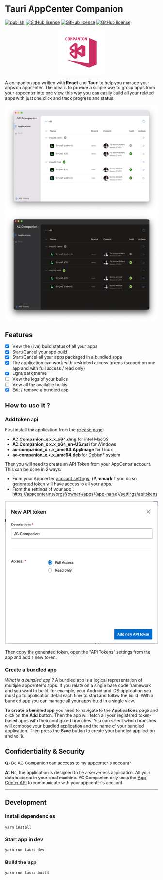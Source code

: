 # Tauri AppCenter Companion

[![publish](https://github.com/zenoxs/tauri-appcenter-companion/actions/workflows/publish.yml/badge.svg)](https://github.com/zenoxs/tauri-appcenter-companion/actions/workflows/publish.yml)
[![GitHub license](https://badgen.net/github/release/zenoxs/tauri-appcenter-companion)](https://github.com/zenoxs/tauri-appcenter-companion/releases/latest)
[![GitHub license](https://badgen.net/badge/os/windows%20%7C%20macOS%20%7C%20linux/black)](https://github.com/zenoxs/tauri-appcenter-companion/releases/latest)
[![GitHub license](https://badgen.net/badge/license/GPL-3.0/blue)](https://github.com/zenoxs/tauri-appcenter-companion/blob/main/LICENSE)

<p align="center">
  <img src="./src-tauri/icons/Square150x150Logo.png" />
</p>

A companion app written with **React** and **Tauri** to help you manage your apps on appcenter. The idea is to provide a simple way to group apps from your appcenter into one view, this way you can easily build all your related apps with just one click and track progress and status.

![Main App Light](./screenshots/main_light.png)
![Main App Dark](./screenshots/main_dark.png)

## Features

- [x] View the (live) build status of all your apps
- [x] Start/Cancel your app build
- [x] Start/Cancel all your apps packaged in a bundled apps
- [x] The application can work with restricted access tokens (scoped on one app and with full access / read only)
- [x] Light/dark theme
- [ ] View the logs of your builds
- [ ] View all the available builds
- [x] Edit / remove a bundled app

## How to use it ?

### Add token api

First install the application from the [release page](https://github.com/zenoxs/tauri-appcenter-companion/releases/latest):

- **AC.Companion_x.x.x_x64.dmg** for intel MacOS
- **AC.Companion_x.x.x_x64_en-US.msi** for Windows
- **ac-companion_x.x.x_amd64.AppImage** for Linux
- **ac-companion_x.x.x_amd64.deb** for Debian\* system

Then you will need to create an API Token from your AppCenter account. This can be done in 2 ways:

- From your Appcenter [account settings](https://appcenter.ms/settings/apitokens), **/!\\ remark** if you do so generated token will have access to all your apps.
- From the settings of your app : https://appcenter.ms/orgs/{owner}/apps/{app-name}/settings/apitokens

![Create appcenter api token](./screenshots/create-appcenter-api-token.png)

Then copy the generated token, open the "API Tokens" settings from the app and add a new token.

### Create a bundled app

_What is a bundled app ?_
A bundled app is a logical representation of multiple appcenter's apps. If you relate on a single base code framework and you want to build, for example, your Android and iOS application you must go to application detail each time to start and follow the build. With a bundled app you can manage all your apps build in a single view.

**To create a bundled app** you need to navigate to the **Applications** page and click on the **Add** button. Then the app will fetch all your registered token-based apps with their configured branches. You can select which branches will compose your bundled application and the name of your bundled application. Then press the **Save** button to create your bundled application and voilà.

## Confidentiality & Security

**Q:** Do AC Companion can acccess to my appcenter's account?

**A:** No, the application is designed to be a serverless application. All your data is stored in your local machine. AC Companion only uses the [App Center API](https://openapi.appcenter.ms/) to communicate with your appcenter's account.

---

## Development

### Install dependencies

```shell
yarn install
```

### Start app in dev

```shell
yarn run tauri dev
```

### Build the app

```shell
yarn run tauri build
```
